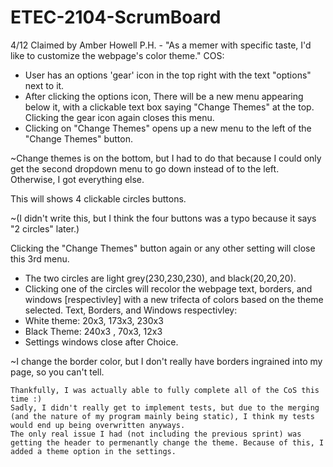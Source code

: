 # ETEC-2104-ScrumBoard

4/12
Claimed by Amber Howell
P.H. - "As a memer with specific taste, I'd like to customize the webpage's color theme."
COS:
- User has an options 'gear' icon in the top right with the text "options" next to it.
- After clicking the options icon, There will be a new menu appearing below it, with a clickable text box saying "Change Themes" at the top.  
Clicking the gear icon again closes this menu.
- Clicking on "Change Themes" opens up a new menu to the left of the "Change Themes" button.  

~Change themes is on the bottom, but I had to do that because I could only get the second dropdown menu to go down instead of to the left. Otherwise, I got everything else.

This will shows 4 clickable circles buttons.

~(I didn't write this, but I think the four buttons was a typo because it says "2 circles" later.)

Clicking the "Change Themes" button again or any other setting will close this 3rd menu.
-  The two circles are light grey(230,230,230), and black(20,20,20).
-  Clicking one of the circles will recolor the webpage text, borders, and windows [respectivley] with a new trifecta of colors based on the theme selected.
Text, Borders, and Windows respectivley:
-  White theme: 20x3, 173x3, 230x3
- Black Theme: 240x3 , 70x3, 12x3
- Settings windows close after Choice.

~I change the border color, but I don't really have borders ingrained into my page, so you can't tell.
~~~~~~~~~~~~~~~~~~~~~~~~~~~~~~~~~~~~~~~~~~~~~~~~~~~~~~~~~~~~~~~~~~~~~~~~~~~~~~~~~~~~~~~~~~~~~~~~~~~~~~~~~~~~~
Thankfully, I was actually able to fully complete all of the CoS this time :)
Sadly, I didn't really get to implement tests, but due to the merging (and the nature of my program mainly being static), I think my tests would end up being overwritten anyways.
The only real issue I had (not including the previous sprint) was getting the header to permenantly change the theme. Because of this, I added a theme option in the settings.
